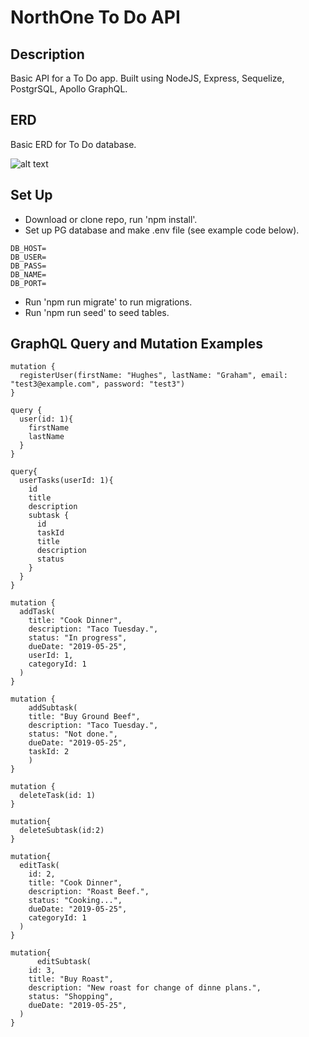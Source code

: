 # NorthOne To Do API

## Description

Basic API for a To Do app. Built using NodeJS, Express, Sequelize, PostgrSQL, Apollo GraphQL.

## ERD

Basic ERD for To Do database.

![alt text](https://github.com/MaxHuw/north-one-sample/blob/master/images/NorthOneERD.png?raw=true "ERD Diagram")

## Set Up

* Download or clone repo, run 'npm install'.
* Set up PG database and make .env file (see example code below).

```
DB_HOST=
DB_USER=
DB_PASS=
DB_NAME=
DB_PORT=
```

* Run 'npm run migrate' to run migrations.
* Run 'npm run seed' to seed tables.


## GraphQL Query and Mutation Examples

```
mutation {
  registerUser(firstName: "Hughes", lastName: "Graham", email: "test3@example.com", password: "test3")
}

query {
  user(id: 1){
    firstName
    lastName
  }
}

query{
  userTasks(userId: 1){
    id
    title
    description
    subtask {
      id
      taskId
      title
      description
      status
    }
  }
}

mutation {
  addTask(
    title: "Cook Dinner", 
    description: "Taco Tuesday.", 
    status: "In progress", 
    dueDate: "2019-05-25", 
    userId: 1,
  	categoryId: 1 
  )
}

mutation {
	addSubtask(
    title: "Buy Ground Beef", 
    description: "Taco Tuesday.", 
    status: "Not done.", 
    dueDate: "2019-05-25", 
    taskId: 2
	)
}

mutation {
  deleteTask(id: 1)
}

mutation{
  deleteSubtask(id:2)
}

mutation{
  editTask(
  	id: 2,
    title: "Cook Dinner", 
    description: "Roast Beef.", 
    status: "Cooking...", 
    dueDate: "2019-05-25", 
  	categoryId: 1 
  )
}

mutation{
	  editSubtask(
  	id: 3,
    title: "Buy Roast", 
    description: "New roast for change of dinne plans.", 
    status: "Shopping", 
    dueDate: "2019-05-25", 
  )
}
```
